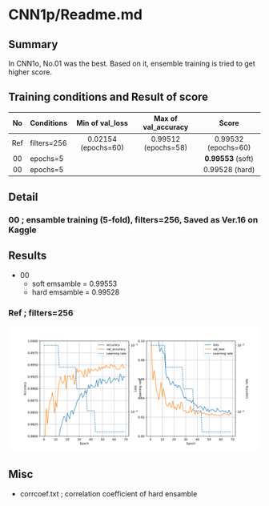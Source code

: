 # CNN1p/Readme.md

## Summary
In CNN1o, No.01 was the best. Based on it, ensemble training is tried to get higher score.

## Training conditions and Result of score
| No| Conditions | Min of val_loss | Max of val_accuracy | Score |
|:-:| :-- | :-: | :-: | :-: |
| Ref | filters=256 | 0.02154 (epochs=60) |0.99512 (epochs=58) | 0.99532 (epochs=60) |
| 00  | epochs=5    |                     |                    | **0.99553** (soft)  |
| 00  | epochs=5    |                     |                    | 0.99528 (hard)  |


## Detail
### 00 ; ensamble training (5-fold), filters=256, Saved as Ver.16 on Kaggle


## Results
- 00
  - soft emsamble = 0.99553
  - hard emsamble = 0.99528

### Ref ; filters=256
![graphs of accuracy and loss](../CNN1o/01/CNN1o_01.svg)

## Misc
- corrcoef.txt ; correlation coefficient of hard ensamble
